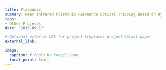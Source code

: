 ```yaml
---
title: Plasmonic
summary: Near Infrared Plasmonic Resonance Optical Trapping Based on Hybrid Metal Nanorod.
tags:
- Other Projects
date: "2015-09-10"

# Optional external URL for project (replaces project detail page).
external_link: 

image:
  caption: # Photo by Yongji Guan
  focal_point: Smart
---
```

